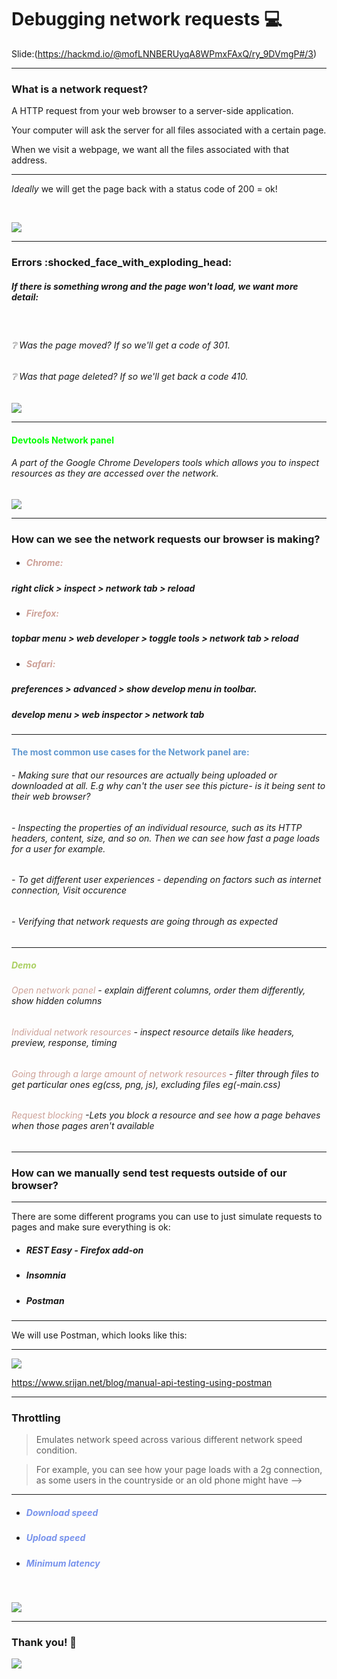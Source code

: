 # Debugging network requests :computer: 

 Slide:(https://hackmd.io/@mofLNNBERUyqA8WPmxFAxQ/ry_9DVmgP#/3) 

---

### What is a network request?

A HTTP request from your web browser to a server-side application.

Your computer will ask the server for all files associated with a certain page. 

When we visit a webpage, we want all the files associated with that address. 

---

*Ideally* we will get the page back with a status code of 200 = ok!

<br>

![](https://media.giphy.com/media/3NtY188QaxDdC/giphy.gif)
 
---

### Errors :shocked_face_with_exploding_head: 

##### If there is something wrong and the page won't load, we want more detail:

<br>

###### :grey_question: Was the page moved? If so we'll get a code of 301. 
###### :grey_question: Was that page deleted? If so we'll get back a code 410.

![](https://media.giphy.com/media/Gui81MfPMvoWI/giphy.gif)

---


####  <span style="color:lime">Devtools Network panel</span> 
###### A part of the Google Chrome Developers tools which allows you to inspect resources as they are accessed over the network.
![](https://i.imgur.com/wl82LWW.png)

---

### How can we see the network requests our browser is making?

* ##### <span style="color: hsl(10, 34%, 70%)">Chrome:
##### right click > inspect > network tab > reload

* ##### <span style="color: hsl(10, 34%, 70%)">Firefox:
##### topbar menu > web developer > toggle tools > network tab > reload

* ##### <span style="color: hsl(10, 34%, 70%)">Safari:
##### preferences > advanced > show develop menu in toolbar. 
##### develop menu > web inspector > network tab  


---

#### <span style="color: hsl(210, 54%, 60%)">The most common use cases for the Network panel are:</span> 

###### - Making sure that our resources are actually being uploaded or downloaded at all. E.g why can't the user see this picture- is it being sent to their web browser? 
###### - Inspecting the properties of an individual resource, such as its HTTP headers, content, size, and so on. Then we can see how fast a page loads for a user for example. 
###### - To get different user experiences - depending on factors such as internet connection, Visit occurence 
###### - Verifying that network requests are going through as expected


---

##### <span style="color: hsl(80, 54%, 60%)">Demo</span> 
###### <span style="color: hsl(10, 34%, 70%)">Open network panel</span> - explain different columns, order them differently, show hidden columns
###### <span style="color: hsl(10, 34%, 70%)">Individual network resources</span> - inspect resource details like headers, preview, response, timing
###### <span style="color: hsl(10, 34%, 70%)">Going through a large amount of network resources</span> - filter through files to get particular ones eg(css, png, js), excluding files eg(-main.css)
###### <span style="color: hsl(10, 34%, 70%)">Request blocking</span> -Lets you block a resource and see how a page behaves when those pages aren't available


---

### How can we manually send test requests outside of our browser?


---

There are some different programs you can use to  just simulate requests to pages and make sure everything is ok:

* ##### REST Easy - Firefox add-on
* ##### Insomnia
* ##### Postman


---

We will use Postman, which looks like this:

---

![](https://i.imgur.com/RGvsbaQ.png) 

https://www.srijan.net/blog/manual-api-testing-using-postman

---

### Throttling

> Emulates network speed across various different network speed condition. 

> For example, you can see how your page loads with a 2g connection, as some users in the countryside or an old phone might have -->

---

* ##### <span style="color: #7893EC">Download speed
* ##### <span style="color: #7893EC">Upload speed
* ##### <span style="color: #7893EC">Minimum latency

<br>

![](https://css-tricks.com/wp-content/uploads/2015/11/network-tab.gif) 

---

### Thank you! :yellow_heart: 

![](https://media.giphy.com/media/cmNaji0Kvrhvaz6frN/giphy.gif) 
